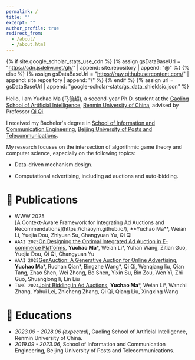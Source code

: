 ```yaml
---
permalink: /
title: ""
excerpt: ""
author_profile: true
redirect_from: 
  - /about/
  - /about.html
---
```


{% if site.google_scholar_stats_use_cdn %}
{% assign gsDataBaseUrl = "https://cdn.jsdelivr.net/gh/" | append: site.repository | append: "@" %}
{% else %}
{% assign gsDataBaseUrl = "https://raw.githubusercontent.com/" | append: site.repository | append: "/" %}
{% endif %}
{% assign url = gsDataBaseUrl | append: "google-scholar-stats/gs_data_shieldsio.json" %}

<span class='anchor' id='about-me'></span>

Hello, I am Yuchao Ma (马毓超), a second-year Ph.D. student at the [Gaoling School of Artificial Intelligence](http://ai.ruc.edu.cn/), [Renmin University of China](https://en.ruc.edu.cn/), advised by Professor [Qi Qi](https://gsai.ruc.edu.cn/qiqi). 

I received my Bachelor's degree in [School of Information and Communication Engineering](https://sice.bupt.edu.cn/), [Beijing University of Posts and Telecommunications](https://www.bupt.edu.cn/). 

My research focuses on the intersection of algorithmic game theory and computer science, especially on the following topics:

- Data-driven mechanism design.

- Computational advertising, including ad auctions and auto-bidding.

<!-- My research interest includes neural machine translation and computer vision. I have published more than 100 papers at the top international AI conferences with total <a href='https://scholar.google.com/citations?user=DhtAFkwAAAAJ'>google scholar citations <strong><span id='total_cit'>260000+</span></strong></a> (You can also use google scholar badge <a href='https://scholar.google.com/citations?user=DhtAFkwAAAAJ'><img src="https://img.shields.io/endpoint?url={{ url | url_encode }}&logo=Google%20Scholar&labelColor=f6f6f6&color=9cf&style=flat&label=citations"></a>). -->


<!-- # 🔥 News
- *2022.02*: &nbsp;🎉🎉 Lorem ipsum dolor sit amet, consectetur adipiscing elit. Vivamus ornare aliquet ipsum, ac tempus justo dapibus sit amet. 
- *2022.02*: &nbsp;🎉🎉 Lorem ipsum dolor sit amet, consectetur adipiscing elit. Vivamus ornare aliquet ipsum, ac tempus justo dapibus sit amet.  -->

# 📝 Publications 

<!-- <div class='paper-box'><div class='paper-box-image'><div><div class="badge">CVPR 2016</div><img src='images/500x300.png' alt="sym" width="100%"></div></div>
<div class='paper-box-text' markdown="1"> -->

<!-- [Deep Residual Learning for Image Recognition](https://openaccess.thecvf.com/content_cvpr_2016/papers/He_Deep_Residual_Learning_CVPR_2016_paper.pdf) -->

<!-- **Kaiming He**, Xiangyu Zhang, Shaoqing Ren, Jian Sun

[**Project**](https://scholar.google.com/citations?view_op=view_citation&hl=zh-CN&user=DhtAFkwAAAAJ&citation_for_view=DhtAFkwAAAAJ:ALROH1vI_8AC) <strong><span class='show_paper_citations' data='DhtAFkwAAAAJ:ALROH1vI_8AC'></span></strong>
- Lorem ipsum dolor sit amet, consectetur adipiscing elit. Vivamus ornare aliquet ipsum, ac tempus justo dapibus sit amet. 
</div>
</div> -->
- <div class="badge">WWW 2025</div>[A Context-Aware Framework for Integrating Ad Auctions and Recommendations](https://chaoym.github.io/), **Yuchao Ma**, Weian Li, Yuejia Dou, Zhiyuan Su, Changyuan Yu, Qi Qi
- ``AAAI 2025``[On Designing the Optimal Integrated Ad Auction in E-commerce Platforms](https://chaoym.github.io/), **Yuchao Ma**\*, Weian Li\*, Yuhan Wang, Zitian Guo, Yuejia Dou, Qi Qi, Changyuan Yu
- ``AAAI 2025``[GenAuction: A Generative Auction for Online Advertising](https://chaoym.github.io/), **Yuchao Ma**\*, Ruohan Qian\*, Bingzhe Wang\*, Qi Qi, Wenqiang liu, Qian Tang, Zhao Shen, Wei Zhong, Bo Shen, Yixin Su, Bin Zou, Wen Yi, Zhi Guo, Shuanglong li, Lin Liu
- ``TAMC 2024``[Joint Bidding in Ad Auctions](https://link.springer.com/chapter/10.1007/978-981-97-2340-9_29), **Yuchao Ma**\*, Weian Li\*, Wanzhi Zhang, Yahui Lei, Zhicheng Zhang, Qi Qi, Qiang Liu, Xingxing Wang



<!-- # 🎖 Honors and Awards
- *2021.10* Lorem ipsum dolor sit amet, consectetur adipiscing elit. Vivamus ornare aliquet ipsum, ac tempus justo dapibus sit amet. 
- *2021.09* Lorem ipsum dolor sit amet, consectetur adipiscing elit. Vivamus ornare aliquet ipsum, ac tempus justo dapibus sit amet.  -->

# 📖 Educations
- *2023.09 - 2028.06 (expected)*, Gaoling School of Artificial Intelligence, Renmin University of China.
- *2019.09 - 2023.06*, School of Information and Communication Engineering, Beijing University of Posts and Telecommunications.

<!-- # 💬 Invited Talks
- *2021.06*, Lorem ipsum dolor sit amet, consectetur adipiscing elit. Vivamus ornare aliquet ipsum, ac tempus justo dapibus sit amet. 
- *2021.03*, Lorem ipsum dolor sit amet, consectetur adipiscing elit. Vivamus ornare aliquet ipsum, ac tempus justo dapibus sit amet.  \| [\[video\]](https://github.com/) -->

<!-- # 💻 Internships
- *2019.05 - 2020.02*, [Lorem](https://github.com/), China. -->